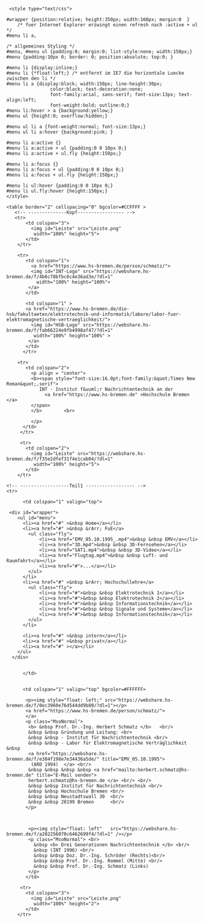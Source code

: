 <html lang="de-DE">
  <head>
   <meta charset="utf-8">
   <meta name="description" content="">
   <meta name="keywords" content="HTML, Metatags">
   <meta name="H.S." content="gp">

     <style type="text/css">
  
	#wrapper {position:relative; height:350px; width:160px; margin:0  }
		/* fuer Internet Explorer erzwingt einen refresh nach :active + ul */
	#menu li a,

	/* allgemeines Styling */
	#menu, #menu ul {padding:0; margin:0; list-style:none; width:150px;}
	#menu {padding:10px 0; border: 0; position:absolute; top:0; }

	#menu li {display:inline;}
	#menu li {*float:left;} /* entfernt im IE7 die horizontale Luecke zwischen den li */
	#menu li a {display:block; width:150px; line-height:30px; 
                    color:black; text-decoration:none; 
            	    font-family:arial, sans-serif; font-size:13px; text-align:left; 
                    font-weight:bold; outline:0;}
	#menu li:hover > a {background:yellow;}
	#menu ul {height:0; overflow:hidden;}

	#menu ul li a {font-weight:normal; font-size:13px;}
	#menu ul li a:hover {background:pink; }

	#menu li a:active {}
	#menu li a:active + ul {padding:0 0 10px 0;}
	#menu li a:active + ul.fly {height:150px;}

	#menu li a:focus {}
	#menu li a:focus + ul {padding:0 0 10px 0;}
	#menu li a:focus + ul.fly {height:150px;}

	#menu li ul:hover {padding:0 0 10px 0;}
	#menu li ul.fly:hover {height:150px;}
    </style>  
  </head>

  <body>

    <table border="2" cellspacing="0" bgcolor=#CCFFFF >   
       <!-- --------------Kopf----------------- -->
       <tr>
           <td colspan="3">
             <img id="Leiste" src="Leiste.png"
              width="100%" height="5">
           </td>
        </tr>

        <tr>
           <td colspan="1">
             <a href="https://www.hs-bremen.de/person/schmatz/">
             <img id="INT-Logo" src="https://webshare.hs-bremen.de/f/4b6c78bfbc6c4e36ad3e/?dl=1"
               width="100%" height="100%">
            </a>
           </td>

           <td colspan="1" >
           <a href="https://www.hs-bremen.de/die-hsb/fakultaeten/elektrotechnik-und-informatik/labore/labor-fuer-elektromagnetische-vertraeglichkeit/">
             <img id="HSB-Logo" src="https://webshare.hs-bremen.de/f/fab66224e9fb4998af47/?dl=1"
              width="100%" height="100%" >
            </a>
           </td>
          </tr>

        <tr>
           <td colspan="2">
             <p align = "center">
             <b><span style="font-size:16.0pt;font-family:&quot;Times New Roman&quot;,serif">
                INT - Institut f&uuml;r Nachrichtentechnik an der 
                  <a href="https://www.hs-bremen.de" >Hochschule Bremen </a>
             </span>
             </b>        <br>
          
             </p>
          </td>
         </tr>

         <tr>
           <td colspan="2">
             <img id="Leiste" src="https://webshare.hs-bremen.de/f/f35e2dfef31f4e1cab04/?dl=1"
              width="100%" height="5">
           </td>
        </tr>

	<!-- ------------------Teil1 ------------------ -->
 	<tr>

          <td colspan="1" valign="top">

     <div id="wrapper">
    	<ul id="menu">
          <li><a href="#" >&nbsp Home</a></li>
          <li><a href="#" >&nbsp &rArr; FuE</a>
            <ul class="fly">
                <li><a href="EMV_05.10.1995_.mp4">&nbsp &nbsp EMV</a></li>
                <li><a href="3D.mp4">&nbsp &nbsp 3D-Fernsehen</a></li>
                <li><a href="SAT1.mp4">&nbsp &nbsp 3D-Video</a></li>
                <li><a href="Flugtag.mp4">&nbsp &nbsp Luft- und Raumfahrt</a></li>
                <li><a href="#">...</a></li>
            </ul>
          </li>
          <li><a href="#" >&nbsp &rArr; Hochschullehre</a>
            <ul class="fly">
                <li><a href="#">&nbsp &nbsp Elektrotechnik 1</a></li>
                <li><a href="#">&nbsp &nbsp Elektrotechnik 2</a></li>
                <li><a href="#">&nbsp &nbsp Informationstechnik</a></li>
                <li><a href="#">&nbsp &nbsp Signale und Systeme</a></li>
                <li><a href="#">&nbsp &nbsp Informationstechnik</a></li>
            </ul>
          </li>

          <li><a href="#" >&nbsp intern</a></li>
          <li><a href="#" >&nbsp privat</a></li>
          <li><a href="#" ></a></li>
        </ul>
      </div>


          </td>


          <td colspan="1" valign="top" bgcolor=#FFFFFF>

           <p><img style="float: left;" src="https://webshare.hs-bremen.de/f/0ec3960e76d544dd9b80/?dl=1"></p>
           <a href="https://www.hs-bremen.de/person/schmatz/">
           </a>
           <p class="MsoNormal">
            <b> &nbsp Prof. Dr.-Ing. Herbert Schmatz </b>   <br/>
            &nbsp &nbsp Gründung und Leitung: <br>
            &nbsp &nbsp - Institut für Nachrichtentechnik <br/>
            &nbsp &nbsp - Labor für Elektromagnetische Verträglichkeit &nbsp  
            <a href="https://webshare.hs-bremen.de/f/e384f198e7e34436a5de/" title="EMV_05.10.1995">
             (ARD 1994)  </a> <br/>
            &nbsp &nbsp &nbsp &nbsp <a href="mailto:herbert.schmatz@hs-bremen.de" title="E-Mail senden">
            herbert.schmatz@hs-bremen.de </a> <br/> <br/>
            &nbsp &nbsp Institut für Nachrichtentechnik <br/>
            &nbsp &nbsp Hochschule Bremen <br/>
            &nbsp &nbsp Neustadtswall 30  <br/>
            &nbsp &nbsp 28199 Bremen      <br/> 
           </p>
         
           

            <p><img style="float: left"   src="https://webshare.hs-bremen.de/f/a202256070c6462699f4/?dl=1" /></p>
            <p class="MsoNormal"> <br>
              &nbsp <b> Drei Generationen Nachrichtentechnik </b> <br/>
              &nbsp (INT 1996) <br/>
              &nbsp &nbsp Doz. Dr.-Ing. Schröder (Rechts)<br/>
              &nbsp &nbsp Prof. Dr.-Ing. Rommel (Mitte) <br/>
              &nbsp &nbsp Prof. Dr.-Ing. Schmatz (Links) 
            </p>
           </td>

         <tr>
           <td colspan="3">
             <img id="Leiste" src="Leiste.png"
              width="100%" height="2">
           </td>
        </tr>


	

  </body>
</html>
